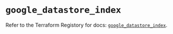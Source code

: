 # `google_datastore_index`

Refer to the Terraform Registory for docs: [`google_datastore_index`](https://registry.terraform.io/providers/hashicorp/google-beta/4.62.1/docs/resources/google_datastore_index).
